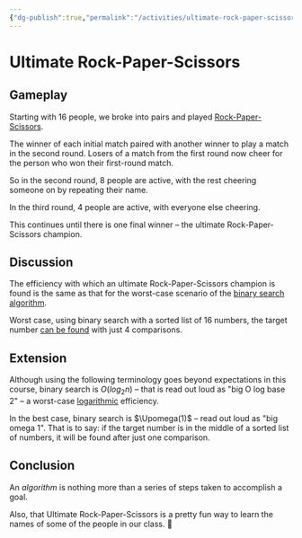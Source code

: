 ```yaml
---
{"dg-publish":true,"permalink":"/activities/ultimate-rock-paper-scissors/","tags":["C1.1"],"dgHomeLink":true,"dgShowToc":true}
---
```


# Ultimate Rock-Paper-Scissors

## Gameplay

Starting with 16 people, we broke into pairs and played [Rock-Paper-Scissors](https://wrpsa.com/the-official-rules-of-rock-paper-scissors/).

The winner of each initial match paired with another winner to play a match in the second round. Losers of a match from the first round now cheer for the person who won their first-round match.

So in the second round, 8 people are active, with the rest cheering someone on by repeating their name.

In the third round, 4 people are active, with everyone else cheering.

This continues until there is one final winner – the ultimate Rock-Paper-Scissors champion.
## Discussion

The efficiency with which an ultimate Rock-Paper-Scissors champion is found is the same as that for the worst-case scenario of the [binary search algorithm](https://yongdanielliang.github.io/animation/web/BinarySearchNew.html).

Worst case, using binary search with a sorted list of 16 numbers, the target number [can be found](https://yongdanielliang.github.io/animation/web/BinarySearchNew.html) with just 4 comparisons.

## Extension

Although using the following terminology goes beyond expectations in this course, binary search is $O(log_2 n)$ – that is read out loud as "big O log base 2" – a worst-case [logarithmic](https://www.mathsisfun.com/algebra/logarithms.html) efficiency.

In the best case, binary search is $\Upomega(1)$ – read out loud as "big omega 1". That is to say: if the target number is  in the middle of a sorted list of numbers, it will be found after just one comparison.

## Conclusion

An *algorithm* is nothing more than a series of steps taken to accomplish a goal.

Also, that Ultimate Rock-Paper-Scissors is a pretty fun way to learn the names of some of the people in our class. 🙂